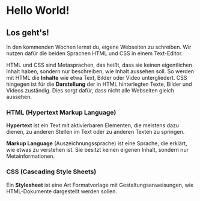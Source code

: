 # Hello World!

## Los geht's!

In den kommenden Wochen lernst du, eigene Webseiten zu schreiben. Wir nutzen dafür die beiden Sprachen HTML und CSS in einem Text-Editor.  

HTML und CSS sind Metasprachen, das heißt, dass sie keinen eigentlichen Inhalt haben, sondern nur beschreiben, wie Inhalt aussehen soll. So werden mit HTML die **Inhalte** wie etwa Text, Bilder oder Video untergliedert. CSS hingegen ist für die **Darstellung** der in HTML hinterlegten Texte, Bilder und Videos zuständig. Dies sorgt dafür, dass nicht alle Webseiten gleich aussehen.

### HTML (Hypertext Markup Language)

**Hypertext** ist ein Text mit aktivierbaren Elementen, die meistens dazu dienen, zu anderen Stellen im Text oder zu anderen Texten zu springen. 

**Markup Language** (Auszeichnungssprache) ist eine Sprache, die erklärt, wie etwas zu verstehen ist. Sie besitzt keinen eigenen Inhalt, sondern nur Metainformationen.

### CSS (**C**ascading **S**tyle **S**heets)

Ein **Stylesheet** ist eine Art Formatvorlage mit Gestaltungsanweisungen, wie HTML-Dokumente dargestellt werden sollen.